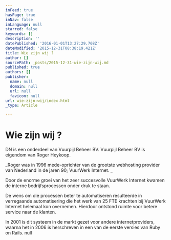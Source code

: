 ```yaml
---
inFeed: true
hasPage: true
inNav: false
inLanguage: null
starred: false
keywords: []
description: ''
datePublished: '2016-01-01T13:27:29.708Z'
dateModified: '2015-12-31T08:38:19.421Z'
title: Wie zijn wij ?
author: []
sourcePath: _posts/2015-12-31-wie-zijn-wij.md
published: true
authors: []
publisher:
  name: null
  domain: null
  url: null
  favicon: null
url: wie-zijn-wij/index.html
_type: Article

---
```

# Wie zijn wij ?

DN is een onderdeel van Vuurpijl Beheer BV. Vuurpijl Beheer BV is eigendom van Roger Heykoop.

_Roger was in 1996 mede-oprichter van de grootste webhosting provider van Nederland in de jaren 90; VuurWerk Internet.  _

Door de enorme groei van het zeer succesvolle VuurWerk Internet kwamen de interne bedrijfsprocessen onder druk te staan. 

De wens om die processen beter te automatiseren resulteerde in verregaande automatisering die het werk van 25 FTE krachten bij VuurWerk Internet helemaal kon overnemen. Hierdoor ontstond ruimte voor betere service naar de klanten. 

In 2001 is dit systeem in de markt gezet voor andere internetproviders, waarna het in 2006 is herschreven in een van de eerste versies van Ruby on Rails. null